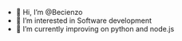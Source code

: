 - 👋 Hi, I’m @Becienzo
- 👀 I’m interested in Software development
- 🌱 I’m currently improving on python and node.js

